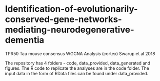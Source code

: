 # Identification-of-evolutionarily-conserved-gene-networks-mediating-neurodegenerative-dementia

TPR50 Tau mouse consensus WGCNA Analysis (cortex) Swarup et al 2018

The repository has 4 folders - code, data_provided, data_generated and figures. The R code to replicate the analyses are in the code folder. The input data in the form of RData files can be found under data_provided. 

